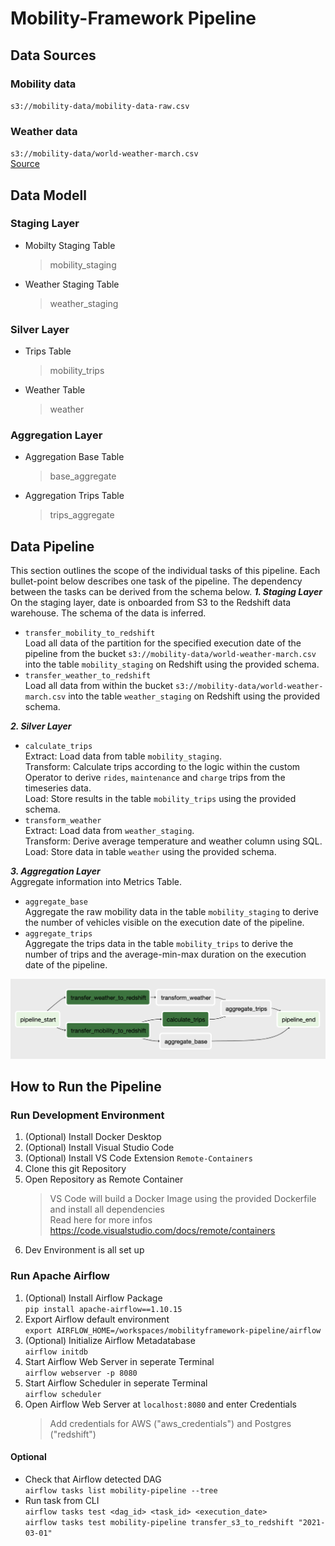 # Mobility-Framework Pipeline

## Data Sources
### Mobility data
`s3://mobility-data/mobility-data-raw.csv`

### Weather data
`s3://mobility-data/world-weather-march.csv`  
[Source](https://www.worldweatheronline.com/stuttgart-weather-history/baden-wurttemberg/de.aspx)

## Data Modell
### Staging Layer
- Mobilty Staging Table  
  > mobility_staging

- Weather Staging Table  
  > weather_staging

### Silver Layer
- Trips Table  
  > mobility_trips

- Weather Table  
  > weather

### Aggregation Layer
- Aggregation Base Table  
  > base_aggregate

- Aggregation Trips Table  
  > trips_aggregate

## Data Pipeline
This section outlines the scope of the individual tasks of this pipeline. Each bullet-point below describes one task of the pipeline. The dependency between the tasks can be derived from the schema below.
***1. Staging Layer***  
   On the staging layer, date is onboarded from S3 to the Redshift data warehouse. The schema of the data is inferred.
   - `transfer_mobility_to_redshift`  
      Load all data of the partition for the specified execution date of the pipeline from the bucket `s3://mobility-data/world-weather-march.csv` into the table `mobility_staging` on Redshift using the provided schema.
   - `transfer_weather_to_redshift`  
      Load all data from within the bucket `s3://mobility-data/world-weather-march.csv` into the table `weather_staging` on Redshift using the provided schema.

***2. Silver Layer***  
   - `calculate_trips`  
     Extract: Load data from table `mobility_staging`.  
     Transform: Calculate trips according to the logic within the custom Operator to derive `rides`, `maintenance` and `charge` trips from the timeseries data.  
     Load: Store results in the table `mobility_trips` using the provided schema.  
   - `transform_weather`  
     Extract: Load data from `weather_staging`.  
     Transform: Derive average temperature and weather column using SQL.  
     Load: Store data in table `weather` using the provided schema. 

***3. Aggregation Layer***  
   Aggregate information into Metrics Table.  
   - `aggregate_base`  
     Aggregate the raw mobility data in the table `mobility_staging` to derive the number of vehicles visible on the execution date of the pipeline.
   - `aggregate_trips`  
     Aggregate the trips data in the table `mobility_trips` to derive the number of trips and the average-min-max duration on the execution date of the pipeline.

![DAG Schema](https://github.com/karl-richter/mobilityframework-pipeline/blob/main/img/dag-schema.png)

## How to Run the Pipeline
### Run Development Environment
1. (Optional) Install Docker Desktop
2. (Optional) Install Visual Studio Code
3. (Optional) Install VS Code Extension `Remote-Containers`
4. Clone this git Repository
5. Open Repository as Remote Container  
   > VS Code will build a Docker Image using the provided Dockerfile and install all dependencies  
   > Read here for more infos https://code.visualstudio.com/docs/remote/containers
6. Dev Environment is all set up 

### Run Apache Airflow
1. (Optional) Install Airflow Package  
   `pip install apache-airflow==1.10.15`
2. Export Airflow default environment  
   `export AIRFLOW_HOME=/workspaces/mobilityframework-pipeline/airflow`
3. (Optional) Initialize Airflow Metadatabase  
   `airflow initdb`
4. Start Airflow Web Server in seperate Terminal  
   `airflow webserver -p 8080`
5. Start Airflow Scheduler in seperate Terminal  
   `airflow scheduler`
6. Open Airflow Web Server at `localhost:8080` and enter Credentials  
   > Add credentials for AWS ("aws_credentials") and Postgres ("redshift")
#### Optional
- Check that Airflow detected DAG  
  `airflow tasks list mobility-pipeline --tree`
- Run task from CLI  
  `airflow tasks test <dag_id> <task_id> <execution_date>`  
  `airflow tasks test mobility-pipeline transfer_s3_to_redshift "2021-03-01"`